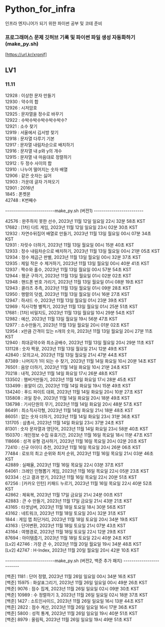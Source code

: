 # Python_for_infra
인프라 엔지니어가 되기 위한 파이썬 공부 및 코테 준비

### 프로그래머스 문제 깃허브 기록 및 파이썬 파일 생성 자동화하기 (make_py.sh)
[https://url.kr/xrpnjf]

## LV1
### 11.11    
12928 : 이상한 문자 만들기  
12930 : 약수의 합  
12926 : 시저암호  
12925 : 문자열을 정수로 바꾸기  
12922 : 수박수박수박수박수박수?  
12921 : 소수 찾기  
12919 : 서울에서 김서방 찾기  
12918 : 문자열 다루기 기본  
12917 : 문자열 내림차순으로 배치하기  
12916 : 문자열 내 p와 y의 개수  
12915 : 문자열 내 마음대로 정렬하기  
12912 : 두 정수 사이의 합  
12910 : 나누어 떨어지는 숫자 배열  
12906 : 같은 숫자는 싫어  
12903 : 가운데 글자 가져오기  
12901 : 2016년  
1845 : 폰켓몬  
42748 : K번째수    
  
-------------------------make_py.sh (버전1) -------------------------  
   

42576 : 완주하지 못한 선수, 2023년 11월 12일 일요일 22시 32분 58초 KST  
17682 : [1차] 다트 게임, 2023년 11월 12일 일요일 23시 02분 30초 KST  
12932 : 자연수뒤집어 배열로 만들기, 2023년 11월 13일 월요일 00시 07분 34초 KST  
12931 : 자릿수 더하기, 2023년 11월 13일 월요일 00시 15분 40초 KST  
12933 : 정수 내림차순으로 배치하기, 2023년 11월 13일 월요일 00시 21분 05초 KST  
12934 : 정수 제곱근 판별, 2023년 11월 13일 월요일 00시 32분 37초 KST  
12935 : 제일 작은 수 제거하기, 2023년 11월 13일 월요일 00시 40분 41초 KST  
12937 : 짝수와 홀수, 2023년 11월 13일 월요일 00시 57분 54초 KST  
12944 : 평균 구하기, 2023년 11월 13일 월요일 01시 02분 02초 KST  
12948 : 핸드폰 번호 가리기, 2023년 11월 13일 월요일 01시 08분 19초 KST  
12943 : 콜라츠 추측, 2023년 11월 13일 월요일 01시 09분 28초 KST  
12950 : 행렬의 덧셈, 2023년 11월 13일 월요일 01시 16분 27초 KST  
12947 : 하샤드 수, 2023년 11월 13일 월요일 01시 23분 39초 KST  
12969 : 직사각형 별찍기, 2023년 11월 13일 월요일 01시 25분 51초 KST  
17681 : [1차] 비밀지도, 2023년 11월 13일 월요일 10시 29분 54초 KST  
12982 : 예산, 2023년 11월 13일 월요일 19시 56분 47초 KST  
12977 : 소수만들기, 2023년 11월 13일 월요일 20시 01분 02초 KST  
12954 : x만큼 간격이 있는 n개의 숫자, 2023년 11월 13일 월요일 20시 27분 11초 KST  
12940 : 최대공약수와 최소공배수, 2023년 11월 13일 월요일 20시 29분 11초 KST  
131128 : 숫자 짝꿍, 2023년 11월 13일 월요일 21시 12분 49초 KST  
42840 : 모의고사, 2023년 11월 13일 월요일 21시 47분 44초 KST  
87389 : 나머지가 1이 되는 수 찾기, 2023년 11월 14일 화요일 10시 20분 14초 KST  
76501 : 음양 더하기, 2023년 11월 14일 화요일 10시 21분 24초 KST  
70218 : 내적, 2023년 11월 14일 화요일 17시 26분 48초 KST  
133502 : 햄버거만들기, 2023년 11월 14일 화요일 17시 28분 45초 KST  
133499 : 옹알이 (2), 2023년 11월 14일 화요일 19시 15분 49초 KST  
134240 : 푸드 파이트 대회, 2023년 11월 14일 화요일 20시 10분 27초 KST  
135808 : 과일 장수, 2023년 11월 14일 화요일 20시 18분 49초 KST  
136798 : 기사단원의 무기, 2023년 11월 14일 화요일 20시 48분 57초 KST  
86491 : 최소직사각형, 2023년 11월 14일 화요일 21시 18분 48초 KST  
86051 : 없는 숫자 더하기, 2023년 11월 14일 화요일 23시 31분 36초 KST  
131705 : 삼총사, 2023년 11월 14일 화요일 23시 37분 24초 KST  
81301 : 숫자 문자열과 영단어, 2023년 11월 14일 화요일 23시 58분 40초 KST  
150370 : 개인정보 수집 유효기간, 2023년 11월 16일 목요일 18시 11분 47초 KST  
118666 : 성격 유형 검사하기, 2023년 11월 16일 목요일 20시 02분 20초 KST  
72410 : 신규 아이디 추천, 2023년 11월 16일 목요일 20시 26분 06초 KST  
77484 : 로또의 최고 순위와 최저 순위, 2023년 11월 16일 목요일 21시 03분 46초 KST  
42889 : 실패율, 2023년 11월 16일 목요일 22시 03분 37초 KST  
64061 : 크레인 인형뽑기 게임, 2023년 11월 16일 목요일 22시 05분 23초 KST  
92334 : 신고 결과 받기, 2023년 11월 16일 목요일 22시 20분 51초 KST  
67256 : [카카오 인턴] 키패드 누르기, 2023년 11월 16일 목요일 22시 40분 52초 KST  
42862 : 체육복, 2023년 11월 17일 금요일 21시 24분 00초 KST  
42883 : 큰 수 만들기, 2023년 11월 17일 금요일 21시 43분 21초 KST  
43165 : 타겟넘버, 2023년 11월 18일 토요일 18시 30분 56초 KST  
43162 : 네트워크, 2023년 11월 18일 토요일 20시 32분 31초 KST  
1844 : 게임 맵 최단거리, 2023년 11월 18일 토요일 20시 34분 19초 KST  
43163 : 단어변환, 2023년 11월 18일 토요일 21시 07분 43초 KST  
43164 : 여행경로, 2023년 11월 18일 토요일 22시 12분 29초 KST  
87694 : 아이템줍기, 2023년 11월 18일 토요일 22시 40분 24초 KST   
[Lv2] 42746 : 가장 큰 수, 2023년 11월 20일 월요일 19시 34분 48초 KST   
[Lv2] 42747 : H-Index, 2023년 11월 20일 월요일 20시 42분 10초 KST    
  
-------------------------make_py.sh (버전2, 백준 추가 패치) -------------------------  
   
[백준] 1181 : 단어 정렬, 2023년 11월 26일 일요일 00시 34분 16초 KST   
[백준] 15975 : 화살표그리기, 2023년 11월 26일 일요일 00시 49분 26초 KST   
[백준] 9076 : 점수 집계, 2023년 11월 26일 일요일 02시 09분 30초 KST   
[백준] 10989 : 수 정렬하기 3, 2023년 11월 26일 일요일 02시 18분 37초 KST   
[백준] 1427 : 소트인사이드, 2023년 11월 26일 일요일 16시 13분 44초 KST   
[백준] 2822 : 점수 계산, 2023년 11월 26일 일요일 16시 17분 36초 KST   
[백준] 5800 : 성적 통계, 2023년 11월 26일 일요일 19시 40분 51초 KST   
[백준] 8979 : 올림픽, 2023년 11월 26일 일요일 19시 49분 51초 KST   
